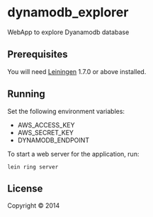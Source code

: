 # dynamodb_explorer

WebApp to explore Dyanamodb database

## Prerequisites

You will need [Leiningen][1] 1.7.0 or above installed.

[1]: https://github.com/technomancy/leiningen

## Running

Set the following environment variables:

* AWS_ACCESS_KEY
* AWS_SECRET_KEY
* DYNAMODB_ENDPOINT

To start a web server for the application, run:

    lein ring server

## License

Copyright © 2014
